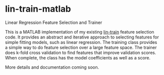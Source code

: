 lin-train-matlab
================

Linear Regression Feature Selection and Trainer

This is a MATLAB implementation of my existing 
[lin-train](https://github.com/nathanntg/lin-train) feature selection code. It provides
an abstract and iterative approach to selecting features for simple fitting models, such
as linear regression. The training class provides a simple way to do feature selection 
over a large feature space.  The trainer does k-fold cross validation to find features 
that improve validation scores. When complete, the class has the model coefficients as 
well as a score.

More details and documentation coming soon.
